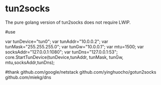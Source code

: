 ﻿# tun2socks


The pure golang version of tun2socks does not require LWIP.



#use 

var tunDevice="tun0";
var tunAddr="10.0.0.2";
var tunMask="255.255.255.0";
var tunGw="10.0.0.1";
var mtu=1500;
var socksAddr="127.0.0.1:1080";
var tunDns="127.0.0.1:53";
core.StartTunDevice(tunDevice,tunAddr, tunMask, tunGw, mtu,socksAddr,tunDns);

#thank
  github.com/google/netstack
  github.com/yinghuocho/gotun2socks
  github.com/miekg/dns
